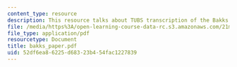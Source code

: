 ```yaml
---
content_type: resource
description: This resource talks about TUBS transcription of the Bakks of Rambax MIT.
file: /media/https%3A/open-learning-course-data-rc.s3.amazonaws.com/21m-293-music-of-africa-fall-2005/52df6ea86225d68323b454fac1227839_bakks_paper.pdf
file_type: application/pdf
resourcetype: Document
title: bakks_paper.pdf
uid: 52df6ea8-6225-d683-23b4-54fac1227839
---
```

